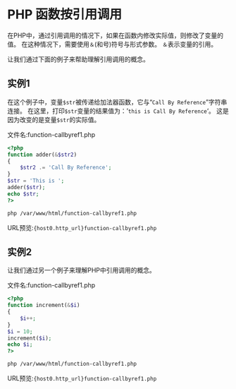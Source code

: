 # PHP 函数按引用调用

在PHP中，通过引用调用的情况下，如果在函数内修改实际值，则修改了变量的值。 在这种情况下，需要使用`＆`(和号)符号与形式参数。 `＆`表示变量的引用。

让我们通过下面的例子来帮助理解引用调用的概念。

## 实例1

在这个例子中，变量`$str`被传递给加法器函数，它与“`Call By Reference`”字符串连接。 在这里，打印`$str`变量的结果值为：’`this is Call By Reference`‘。 这是因为改变的是变量`$str`的实际值。

文件名:function-callbyref1.php

```php
<?php  
function adder(&$str2)  
{  
    $str2 .= 'Call By Reference';  
}  
$str = 'This is ';  
adder($str);  
echo $str;  
?>
```

```bash
php /var/www/html/function-callbyref1.php
```

URL预览:`{host0.http_url}function-callbyref1.php`

## 实例2

让我们通过另一个例子来理解PHP中引用调用的概念。

文件名:function-callbyref1.php

```php
<?php  
function increment(&$i)  
{  
    $i++;  
}  
$i = 10;  
increment($i);  
echo $i;  
?>
```

```bash
php /var/www/html/function-callbyref1.php
```

URL预览:`{host0.http_url}function-callbyref1.php`